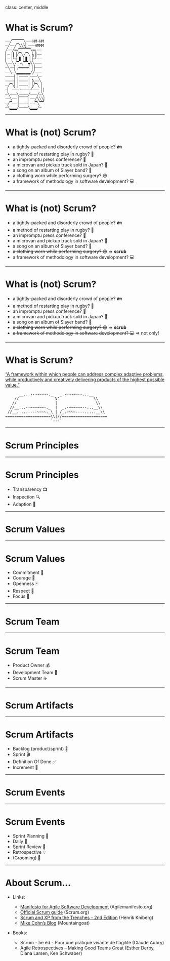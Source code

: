 class: center, middle

# What is Scrum?

```
┈┈╱▔▔▔▔▔╲┈┈┈HM┈HM
┈╱┈┈╱▔╲╲╲▏┈┈┈HMMM
╱┈┈╱━╱▔▔▔▔▔╲━╮┈┈
▏┈▕┃▕╱▔╲╱▔╲▕╮┃┈┈
▏┈▕╰━▏▊▕▕▋▕▕━╯┈┈
╲┈┈╲╱▔╭╮▔▔┳╲╲┈┈┈
┈╲┈┈▏╭━━━━╯▕▕┈┈┈
┈┈╲┈╲▂▂▂▂▂▂╱╱┈┈┈
┈┈┈┈▏┊┈┈┈┈┊┈┈┈╲┈
┈┈┈┈▏┊┈┈┈┈┊▕╲┈┈╲
┈╱▔╲▏┊┈┈┈┈┊▕╱▔╲▕
┈▏ ┈┈┈╰┈┈┈┈╯┈┈┈▕▕
┈╲┈┈┈╲┈┈┈┈╱┈┈┈╱┈╲
┈┈╲┈┈▕▔▔▔▔▏┈┈╱╲╲╲▏
┈╱▔┈┈▕┈┈┈┈▏┈┈▔╲▔▔
┈╲▂▂▂╱┈┈┈┈╲▂▂▂╱┈
```

---

# What is (not) Scrum?

* a tightly-packed and disorderly crowd of people? 👪
* a method of restarting play in rugby? 🏈
* an impromptu press conference? 📰
* a microvan and pickup truck sold in Japan? 🚐
* a song on an album of Slayer band? 🎸
* a clothing worn while performing surgery? 😷
* a framework of methodology in software development? 💻

---

# What is (not) Scrum?

* a tightly-packed and disorderly crowd of people? 👪
* a method of restarting play in rugby? 🏈
* an impromptu press conference? 📰
* a microvan and pickup truck sold in Japan? 🚐
* a song on an album of Slayer band? 🎸
* ~~a clothing worn while performing surgery? 😷~~ => **scrub**
* a framework of methodology in software development? 💻

---

# What is (not) Scrum?

* a tightly-packed and disorderly crowd of people? 👪
* a method of restarting play in rugby? 🏈
* an impromptu press conference? 📰
* a microvan and pickup truck sold in Japan? 🚐
* a song on an album of Slayer band? 🎸
* ~~a clothing worn while performing surgery? 😷~~ => **scrub**
* ~~a framework of methodology in software development? 💻~~ => not only!

---

# What is Scrum?

[“A framework within which people can address complex adaptive problems, while productively and creatively delivering products of the highest possible value.”](
https://ronjeffries.com/articles/018-01ff/scrum-not-asd-1/)

```
      __...--~~~~~-._   _.-~~~~~--...__
    //               `V'               \\
   //                 |                 \\
  //__...--~~~~~~-._  |  _.-~~~~~~--...__\\
 //__.....----~~~~._\ | /_.~~~~----.....__\\
====================\\|//====================
                    `---`
```

---

# Scrum Principles

---

# Scrum Principles

* Transparency 📺
* Inspection 🔍
* Adaption 🐙

---

# Scrum Values

---

# Scrum Values

* Commitment 🚎
* Courage 🦁
* Openness 🃏
* Respect 🎎
* Focus 🎯

---

# Scrum Team

---

# Scrum Team

* Product Owner 💰
* Development Team 🐜
* Scrum Master ☕

---

# Scrum Artifacts

---

# Scrum Artifacts

* Backlog (product/sprint) 📜
* Sprint 🎬
* Definition Of Done ✅
* Increment 🍣

---

# Scrum Events

---

# Scrum Events

* Sprint Planning 🔭
* Daily 🤹
* Sprint Review 🎅
* Retrospective 💡
* (Grooming) 🔬

---

# About Scrum...

* Links: 
  * [Manifesto for Agile Software Development](https://agilemanifesto.org/) (Agilemanifesto.org)
  * [Official Scrum guide](http://www.scrumguides.org/scrum-guide.html) (Scrum.org)
  * [Scrum and XP from the Trenches - 2nd Edition](https://www.infoq.com/minibooks/scrum-xp-from-the-trenches-2) (Henrik Kniberg)
  * [Mike Cohn’s Blog](https://www.mountaingoatsoftware.com/blog) (Mountaingoat)

* Books:
  * Scrum - 5e éd.- Pour une pratique vivante de l'agilité (Claude Aubry)
  * Agile Retrospectives – Making Good Teams Great (Esther Derby, Diana Larsen, Ken Schwaber) 
